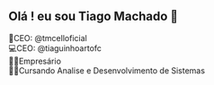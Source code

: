 ## Olá ! eu sou Tiago Machado 👋

📱CEO: @tmcelloficial
<br>
💻CEO: @tiaguinhoartofc
<br>
👨‍💼Empresário
<br>
👩‍💻Cursando Analise e Desenvolvimento de Sistemas
<br>

